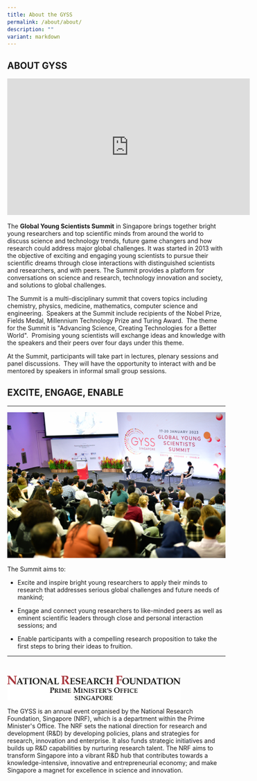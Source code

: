 ```yaml
---
title: About the GYSS
permalink: /about/about/
description: ""
variant: markdown
---
```

## ABOUT GYSS

<iframe allowfullscreen="" allow="accelerometer; autoplay; clipboard-write; encrypted-media; gyroscope; picture-in-picture; web-share" frameborder="0" title="YouTube video player" src="https://www.youtube.com/embed/GKeog0CFXZE?si=T7OPcKRhHJIY0XHy" height="315" width="560"></iframe>

The **Global Young Scientists Summit** in Singapore brings together bright young researchers and top scientific minds from around the world to discuss science and technology trends, future game changers and how research could address major global challenges. It was started in 2013 with the objective of exciting and engaging young scientists to pursue their scientific dreams through close interactions with distinguished scientists and researchers, and with peers. The Summit provides a platform for conversations on science and research, technology innovation and society, and solutions to global challenges.&nbsp;&nbsp;  
  
The Summit is a multi-disciplinary summit that covers topics including chemistry, physics, medicine, mathematics, computer science and engineering.&nbsp; Speakers at the Summit include recipients of the Nobel Prize, Fields Medal, Millennium Technology Prize and Turing Award.&nbsp; The theme for the Summit is "Advancing Science, Creating Technologies for a Better World".&nbsp; Promising young scientists will exchange ideas and knowledge with the speakers and their peers over four days under this theme.&nbsp;  
  
At the Summit, participants will take part in lectures, plenary sessions and panel discussions.&nbsp; They will have the opportunity to interact with and be mentored by speakers in informal small group sessions.  

## EXCITE, ENGAGE, ENABLE
* * *

![](/images/gyss%202023%20-%20panel%20discussion%20with%20sir%20andre%20geim%20(second%20from%20left)%20and%20sir%20tim%20hunt.JPG)

The Summit aims to:

*   Excite and inspire bright young researchers to apply their minds to research that addresses serious global challenges and future needs of mankind;

*   Engage and connect young researchers to like-minded peers as well as eminent scientific leaders through close and personal interaction sessions; and

*   Enable participants with a compelling research proposition to take the first steps to bring their ideas to fruition.

----
<br>

<img src="/images/nrf%20logo%20fa-logotype.jpg" alt="NRF Singapore" style="width:400px"><br>

The GYSS is an annual event organised by the National Research Foundation, Singapore (NRF), which is a department within the Prime Minister's Office. The NRF sets the national direction for research and development (R&amp;D) by developing policies, plans and strategies for research, innovation and enterprise. It also funds strategic initiatives and builds up R&amp;D capabilities by nurturing research talent. The NRF aims to transform Singapore into a vibrant R&amp;D hub that contributes towards a 
knowledge-intensive, innovative and entrepreneurial economy; and make Singapore a magnet for excellence in science and innovation.